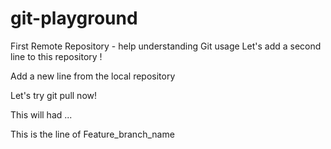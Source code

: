# git-playground
First Remote Repository - help understanding Git usage
Let's add a second line to this repository !

Add a new line from the local repository

Let's try git pull now!

This will had ...

This is the line of Feature_branch_name
